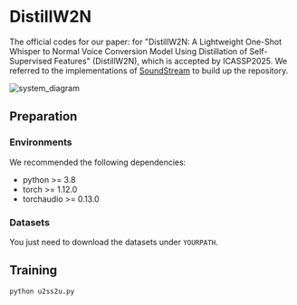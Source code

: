 # DistillW2N

The official codes for our paper: for "DistillW2N: A Lightweight One-Shot Whisper to Normal Voice Conversion Model Using Distillation of Self-Supervised Features" (DistillW2N), which is accepted by ICASSP2025. We referred to the implementations of [SoundStream](https://github.com/kaiidams/soundstream-pytorch) to build up the repository.

![system_diagram](https://github.com/user-attachments/assets/929662bf-263a-4d50-bc43-1f2ea66de777)

## Preparation
### Environments
We recommended the following dependencies:

- python >= 3.8
- torch >= 1.12.0
- torchaudio >= 0.13.0
  
### Datasets
You just need to download the datasets under `YOURPATH`.

## Training
```Shell
python u2ss2u.py
```

